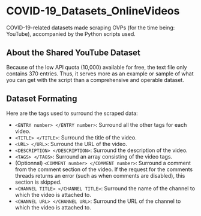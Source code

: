 # COVID-19_Datasets_OnlineVideos
COVID-19-related datasets made scraping OVPs (for the time being: YouTube), accompanied by the Python scripts used.

## About the Shared YouTube Dataset
Because of the low API quota (10,000) available for free, the text file only contains 370 entries. Thus, it serves more as an example or sample of what you can get with the script than a comprehensive and operable dataset. 

## Dataset Formating
Here are the tags used to surround the scraped data:
* `<ENTRY number> </ENTRY number>`: Surround all the other tags for each video.
* `<TITLE> </TITLE>`: Surround the title of the video.
* `<URL> </URL>`: Surround the URL of the video.
* `<DESCRIPTION> </DESCRIPTION>`: Surround the description of the video.
* `<TAGS> </TAGS>`: Surround an array consisting of the video tags.
* (Optionnal) `<COMMENT number> </COMMENT number>`: Surround a comment from the comment section of the video. If the request for the comments threads returns an error (such as when comments are disabled), this section is skipped.
* `<CHANNEL TITLE> </CHANNEL TITLE>`: Surround the name of the channel to which the video is attached to.
* `<CHANNEL URL> </CHANNEL URL>`: Surround the URL of the channel to which the video is attached to.

